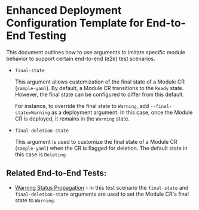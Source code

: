 # Enhanced Deployment Configuration Template for End-to-End Testing

This document outlines how to use arguments to imitate specific module behavior to support certain end-to-end (e2e) test scenarios.

- `final-state`

   This argument allows customization of the final state of a Module CR (`sample-yaml`). By default, a Module CR transitions to the `Ready` state. However, the final state can be configured to differ from this default.

   For instance, to override the final state to `Warning`, add `--final-state=Warning` as a deployment argument. In this case, once the Module CR is deployed, it remains in the `Warning` state.

- `final-deletion-state`

   This argument is used to customize the final state of a Module CR (`sample-yaml`) when the CR is flagged for deletion. The default state in this case is `Deleting`.

## Related End-to-End Tests:

- [Warning Status Propagation](https://github.com/kyma-project/lifecycle-manager/blob/a0c49436f3d11d03c9a7556ec11c7c9f69d621d9/tests/e2e/warning_status_propagation_test.go#L17) - in this test scenario the `final-state` and `final-deletion-state` arguments are used to set the Module CR's final state to `Warning`.